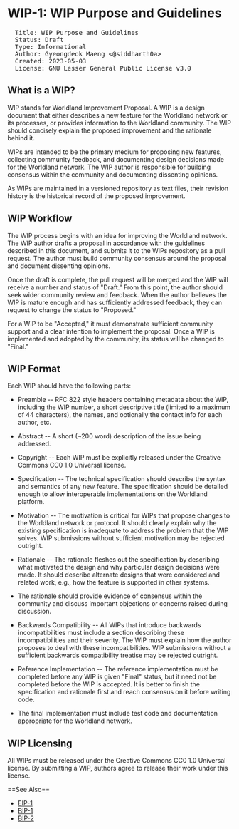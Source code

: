 # WIP-1: WIP Purpose and Guidelines

<pre>
  Title: WIP Purpose and Guidelines
  Status: Draft
  Type: Informational
  Author: Gyeongdeok Maeng <@siddharth0a>  
  Created: 2023-05-03
  License: GNU Lesser General Public License v3.0
</pre>

## What is a WIP?

WIP stands for Worldland Improvement Proposal. A WIP is a design document that either describes a new feature for the Worldland network or its processes, or provides information to the Worldland community. The WIP should concisely explain the proposed improvement and the rationale behind it.

WIPs are intended to be the primary medium for proposing new features, collecting community feedback, and documenting design decisions made for the Worldland network. The WIP author is responsible for building consensus within the community and documenting dissenting opinions.

As WIPs are maintained in a versioned repository as text files, their revision history is the historical record of the proposed improvement.

## WIP Workflow

The WIP process begins with an idea for improving the Worldland network. The WIP author drafts a proposal in accordance with the guidelines described in this document, and submits it to the WIPs repository as a pull request. The author must build community consensus around the proposal and document dissenting opinions.

Once the draft is complete, the pull request will be merged and the WIP will receive a number and status of "Draft." From this point, the author should seek wider community review and feedback. When the author believes the WIP is mature enough and has sufficiently addressed feedback, they can request to change the status to "Proposed."

For a WIP to be "Accepted," it must demonstrate sufficient community support and a clear intention to implement the proposal. Once a WIP is implemented and adopted by the community, its status will be changed to "Final."

## WIP Format

Each WIP should have the following parts:

* Preamble -- RFC 822 style headers containing metadata about the WIP, including the WIP number, a short descriptive title (limited to a maximum of 44 characters), the names, and optionally the contact info for each author, etc.

* Abstract -- A short (~200 word) description of the issue being addressed.

* Copyright -- Each WIP must be explicitly released under the Creative Commons CC0 1.0 Universal license.

* Specification -- The technical specification should describe the syntax and semantics of any new feature. The specification should be detailed enough to allow interoperable implementations on the Worldland platform.

* Motivation -- The motivation is critical for WIPs that propose changes to the Worldland network or protocol. It should clearly explain why the existing specification is inadequate to address the problem that the WIP solves. WIP submissions without sufficient motivation may be rejected outright.

* Rationale -- The rationale fleshes out the specification by describing what motivated the design and why particular design decisions were made. It should describe alternate designs that were considered and related work, e.g., how the feature is supported in other systems.

* The rationale should provide evidence of consensus within the community and discuss important objections or concerns raised during discussion.

* Backwards Compatibility -- All WIPs that introduce backwards incompatibilities must include a section describing these incompatibilities and their severity. The WIP must explain how the author proposes to deal with these incompatibilities. WIP submissions without a sufficient backwards compatibility treatise may be rejected outright.

* Reference Implementation -- The reference implementation must be completed before any WIP is given "Final" status, but it need not be completed before the WIP is accepted. It is better to finish the specification and rationale first and reach consensus on it before writing code.

* The final implementation must include test code and documentation appropriate for the Worldland network.

## WIP Licensing

All WIPs must be released under the Creative Commons CC0 1.0 Universal license. By submitting a WIP, authors agree to release their work under this license.

==See Also==

* [EIP-1](https://eips.ethereum.org/EIPS/eip-1)
* [BIP-1](https://github.com/bitcoin/bips/blob/master/bip-0001.mediawiki)
* [BIP-2](https://github.com/bitcoin/bips/blob/master/bip-0002.mediawiki)